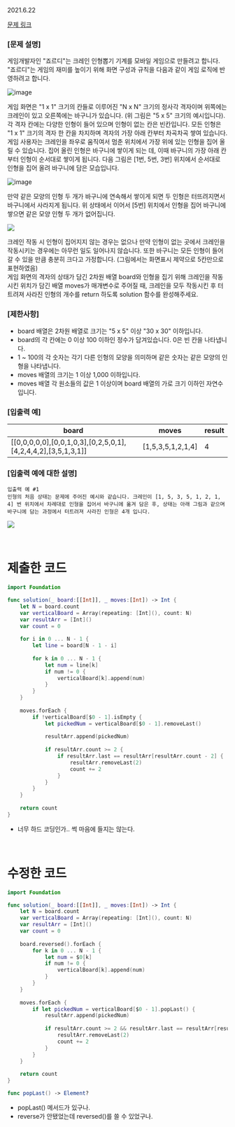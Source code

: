 2021.6.22

[문제 링크](https://programmers.co.kr/learn/courses/30/lessons/64061)

### [문제 설명]
게임개발자인 "죠르디"는 크레인 인형뽑기 기계를 모바일 게임으로 만들려고 합니다.    
"죠르디"는 게임의 재미를 높이기 위해 화면 구성과 규칙을 다음과 같이 게임 로직에 반영하려고 합니다.

![image](https://user-images.githubusercontent.com/73867548/122853263-e81b2380-d34c-11eb-835d-c456e6c0ce14.jpeg)

게임 화면은 "1 x 1" 크기의 칸들로 이루어진 "N x N" 크기의 정사각 격자이며 위쪽에는 크레인이 있고 오른쪽에는 바구니가 있습니다. (위 그림은 "5 x 5" 크기의 예시입니다). 각 격자 칸에는 다양한 인형이 들어 있으며 인형이 없는 칸은 빈칸입니다. 모든 인형은 "1 x 1" 크기의 격자 한 칸을 차지하며 격자의 가장 아래 칸부터 차곡차곡 쌓여 있습니다. 게임 사용자는 크레인을 좌우로 움직여서 멈춘 위치에서 가장 위에 있는 인형을 집어 올릴 수 있습니다. 집어 올린 인형은 바구니에 쌓이게 되는 데, 이때 바구니의 가장 아래 칸부터 인형이 순서대로 쌓이게 됩니다. 다음 그림은 [1번, 5번, 3번] 위치에서 순서대로 인형을 집어 올려 바구니에 담은 모습입니다.

![image](https://user-images.githubusercontent.com/73867548/122853361-113bb400-d34d-11eb-9455-7ab3c859c94d.jpeg)

만약 같은 모양의 인형 두 개가 바구니에 연속해서 쌓이게 되면 두 인형은 터뜨려지면서 바구니에서 사라지게 됩니다. 위 상태에서 이어서 [5번] 위치에서 인형을 집어 바구니에 쌓으면 같은 모양 인형 두 개가 없어집니다.

![](https://grepp-programmers.s3.ap-northeast-2.amazonaws.com/files/production/8569d736-091e-4771-b2d3-7a6e95a20c22/crane_game_103.gif)


크레인 작동 시 인형이 집어지지 않는 경우는 없으나 만약 인형이 없는 곳에서 크레인을 작동시키는 경우에는 아무런 일도 일어나지 않습니다. 또한 바구니는 모든 인형이 들어갈 수 있을 만큼 충분히 크다고 가정합니다. (그림에서는 화면표시 제약으로 5칸만으로 표현하였음)     
게임 화면의 격자의 상태가 담긴 2차원 배열 board와 인형을 집기 위해 크레인을 작동시킨 위치가 담긴 배열 moves가 매개변수로 주어질 때, 크레인을 모두 작동시킨 후 터트려져 사라진 인형의 개수를 return 하도록 solution 함수를 완성해주세요.

### [제한사항]
- board 배열은 2차원 배열로 크기는 "5 x 5" 이상 "30 x 30" 이하입니다.
- board의 각 칸에는 0 이상 100 이하인 정수가 담겨있습니다.
0은 빈 칸을 나타냅니다.
- 1 ~ 100의 각 숫자는 각기 다른 인형의 모양을 의미하며 같은 숫자는 같은 모양의 인형을 나타냅니다.
- moves 배열의 크기는 1 이상 1,000 이하입니다.
- moves 배열 각 원소들의 값은 1 이상이며 board 배열의 가로 크기 이하인 자연수입니다.

### [입출력 예]

|board|	moves|	result|
|---|---|---|
|[[0,0,0,0,0],[0,0,1,0,3],[0,2,5,0,1],[4,2,4,4,2],[3,5,1,3,1]]|	[1,5,3,5,1,2,1,4]|	4|

### [입출력 예에 대한 설명]
```
입출력 예 #1
인형의 처음 상태는 문제에 주어진 예시와 같습니다. 크레인이 [1, 5, 3, 5, 1, 2, 1, 4] 번 위치에서 차례대로 인형을 집어서 바구니에 옮겨 담은 후, 상태는 아래 그림과 같으며 바구니에 담는 과정에서 터트려져 사라진 인형은 4개 입니다.
```

![](https://grepp-programmers.s3.ap-northeast-2.amazonaws.com/files/production/bb0f59c7-6b72-485a-8302-217fe53ea88f/crane_game_104.jpg)

<br>

# 제출한 코드
```swift
import Foundation

func solution(_ board:[[Int]], _ moves:[Int]) -> Int {
    let N = board.count
    var verticalBoard = Array(repeating: [Int](), count: N)
    var resultArr = [Int]()
    var count = 0
    
    for i in 0 ... N - 1 {
        let line = board[N - 1 - i]
        
        for k in 0 ... N - 1 {
            let num = line[k]
            if num != 0 {
                verticalBoard[k].append(num)
            }
        }
    }
    
    moves.forEach {
        if !verticalBoard[$0 - 1].isEmpty {
            let pickedNum = verticalBoard[$0 - 1].removeLast()
            
            resultArr.append(pickedNum)
            
            if resultArr.count >= 2 {
                if resultArr.last == resultArr[resultArr.count - 2] {
                    resultArr.removeLast(2)
                    count += 2
                }
            }
        }
    }
    
    return count
}


```
- 너무 하드 코딩인가.. 썩 마음에 들지는 않는다. 

<br>

# 수정한 코드
```swift
import Foundation

func solution(_ board:[[Int]], _ moves:[Int]) -> Int {
    let N = board.count
    var verticalBoard = Array(repeating: [Int](), count: N)
    var resultArr = [Int]()
    var count = 0
    
    board.reversed().forEach {
        for k in 0 ... N - 1 {
            let num = $0[k]
            if num != 0 {
                verticalBoard[k].append(num)
            }
        }
    }
    
    moves.forEach {
        if let pickedNum = verticalBoard[$0 - 1].popLast() {
            resultArr.append(pickedNum)
            
            if resultArr.count >= 2 && resultArr.last == resultArr[resultArr.count - 2] {
                resultArr.removeLast(2)
                count += 2
            }
        }
    }
    
    return count
}
```


```swift
func popLast() -> Element?
```
- popLast() 메서드가 있구나.
- reverse가 안됐었는데 reversed()를 쓸 수 있었구나.